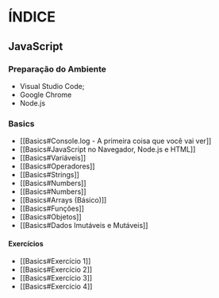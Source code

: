 # ÍNDICE

## JavaScript

### Preparação do Ambiente

- Visual Studio Code;
- Google Chrome
- Node.js

### Basics

- [[Basics#Console.log - A primeira coisa que você vai ver]]
- [[Basics#JavaScript no Navegador, Node.js e HTML]]
- [[Basics#Variáveis]]
- [[Basics#Operadores]]
- [[Basics#Strings]]
- [[Basics#Numbers]]
- [[Basics#Numbers]]
- [[Basics#Arrays (Básico)]]
- [[Basics#Funções]]
- [[Basics#Objetos]]
- [[Basics#Dados Imutáveis e Mutáveis]]

#### Exercícios

- [[Basics#Exercício 1]]
- [[Basics#Exercício 2]]
- [[Basics#Exercício 3]]
- [[Basics#Exercício 4]]

